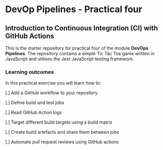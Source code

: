 # DevOp Pipelines - Practical four

## Introduction to Continuous Integration (CI) with GitHub Actions

This is the starter repository for practical four of the module **DevOps Pipelines**. The repository contains a simple Tic Tac Toe game written in JavaScript and utilises the Jest JavaScript testing framework.  

### Learning outcomes
In this practical exercise you will learn how to:

[.] Add a GitHub workflow to your repository

[.] Define build and test jobs

[.] Read GitHub Action logs

[.] Target different build targets using a build matrix

[.] Create build artefacts and share them between jobs

[.] Automate pull request reviews using GitHub actions  
